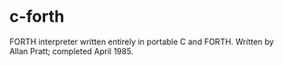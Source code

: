 # c-forth
FORTH interpreter written entirely in portable C and FORTH. Written by Allan Pratt; completed April 1985.
